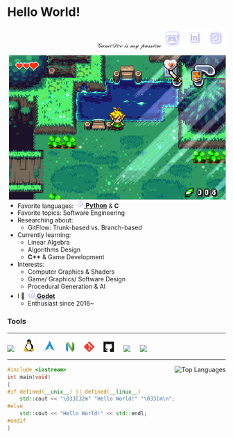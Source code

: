 # Hello World!

<div imgs align="right">

_𝒢𝒶𝓂𝑒𝒟𝑒𝓋 𝒾𝓈 𝓂𝓎 𝓅𝒶𝓈𝓈𝒾𝑜𝓃_
[<img src="assets/icons/FontAwesome/social_media/itch-io.png" width="46pt" />](https://gersonfedutra.itch.io/)
[<img src="assets/icons/FontAwesome/social_media/linkedin.png" width="46pt" />](https://linkedin.com/in/gersonfedutra)
[<img src="assets/icons/FontAwesome/social_media/instagram.png" width="46pt" />](https://instagram.com/gersonfedutra/)

</div>

<!-- [<img src="assets/icons/FontAwesome/social_media/twitter.png" width="46pt" />](https://twitter.com/GersonFeDutra) -->

<div topics>

<img src="assets/lvl1_link.gif" align="right" >

- Favorite languages: [<img src="assets/icons/FontAwesome/languages/python.png" width=20pt /> **Python**](https://www.python.org/) & **C**
- Favorite topics: Software Engineering
- Researching about:
    - GitFlow: Trunk-based vs. Branch-based
- Currently learning:
    - Linear Algebra
    - Algorithms Design
    - **C++** & Game Development
    <!-- - Calculus -->
    <!-- - Blender -->
    <!-- - Typescript & Flutter -->
    <!-- - Calculus & Statistics -->
    <!-- - Calculus & Physics -->
    <!-- - Computer Graphics: Open GL -->
- Interests:
    - Computer Graphics & Shaders
    - Game/ Graphics/ Software Design
    - Procedural Generation & AI
- I 💙 [<img src="assets/icons/Godot/godot.png" width=20pt> **Godot**](https://godotengine.org/)
    - Enthusiast since 2016~

</div>


### Tools
---

<div id="tools">

[<img src="https://www.vim.org/images/vim_small.gif" width=24pt/>](https://www.vim.org/) &emsp;
[<img src="https://raw.githubusercontent.com/garrett/Tux/main/tux.svg" width=24pt/>](https://www.linux.org/) &emsp;
[<img src="assets/icons/Arch/arch-logo.png" width=29pt>](https://archlinux.org/) &emsp;
[<img src="assets/icons/NeoVim/neovim-icon.svg" width=20pt>](https://neovim.io/) &emsp;
[<img src="assets/icons/Git/git.svg" width=24pt>](https://git-scm.com/) &emsp;
[<img src="https://raw.githubusercontent.com/edent/SuperTinyIcons/master/images/svg/github.svg" width=24pt/>](https://docs.github.com/) &emsp;
[<img src="https://raw.githubusercontent.com/odb/official-bash-logo/master/assets/Logos/Icons/SVG/16x16.svg" width=24pt/>](https://www.gnu.org/software/bash/) &emsp;
[<img src="https://upload.wikimedia.org/wikipedia/commons/9/9a/Visual_Studio_Code_1.35_icon.svg" width=24pt>](https://code.visualstudio.com/) &emsp;
<!--<img src="https://upload.wikimedia.org/wikipedia/commons/thumb/d/d3/Toolbaricon_RegEx.svg/1920px-Toolbaricon_RegEx.svg.png" width=65pt>-->

</div>

---

<img src="https://github-readme-stats.vercel.app/api/top-langs/?username=GersonFeDutra&layout=compact&theme=synthwave&hide_border=true&langs_count=8&hide=jupyter%20notebook,html,cmake" align="right" alt="Top Languages" >

```Cpp
#include <iostream>
int main(void)
{
#if defined(__unix__) || defined(__linux__)
    std::cout << "\033[32m" "Hello World!" "\033[m\n";
#else
    std::cout << "Hello World!" << std::endl;
#endif
}
```

